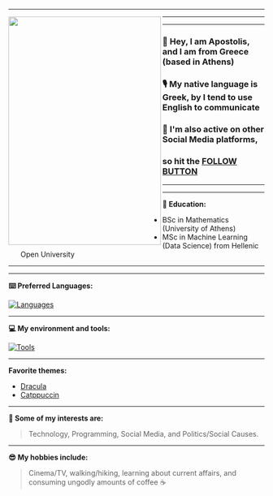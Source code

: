 ***

<img src="https://github.com/user-attachments/assets/6a499b70-5cb5-4971-ae0e-bdb5ee067c27" height="450" width="300" align="left" />

***
***
### 👋 Hey, I am Apostolis, and I am from Greece (based in Athens)
### 🎙️ My native language is Greek, by I tend to use English to communicate
### 📲 I'm also active on other Social Media platforms,
### so hit the [FOLLOW BUTTON](https://linktr.ee/apostlkpl)
***
***
**📑 Education:**
- BSc in Mathematics (University of Athens)
- MSc in Machine Learning (Data Science) from Hellenic Open University
***
***
**⌨️ Preferred Languages:**

[![Languages](https://skillicons.dev/icons?i=cpp,java,py,r)](https://skillicons.dev)
***
**💻 My environment and tools:**

[![Tools](https://skillicons.dev/icons?i=ubuntu,bash,vim,vscode,git,pytorch,tensorflow)](https://skillicons.dev)
***
**Favorite themes:**
- [Dracula](https://github.com/dracula/dracula-theme)
- [Catppuccin](https://github.com/catppuccin)
***
**🌿 Some of my interests are:**
> Technology, Programming, Social Media, and Politics/Social Causes.
***
**😎 My hobbies include:**
> Cinema/TV, walking/hiking, learning about current affairs, and consuming ungodly amounts of coffee ☕
<!--
**apostlkpl/apostlkpl** is a ✨ _special_ ✨ repository because its `README.md` (this file) appears on your GitHub profile.

Here are some ideas to get you started:

- 🔭 I’m currently working on ...
- 🌱 I’m currently learning ...
- 👯 I’m looking to collaborate on ...
- 🤔 I’m looking for help with ...
- 💬 Ask me about ...
- 📫 How to reach me: ...
- 😄 Pronouns: ...
- ⚡ Fun fact: ...
-->
